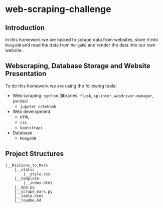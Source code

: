 # web-scraping-challenge

## Introduction
In this homework we are tasked to scrape data from websites, store it into `MongoDB` and read the data from `MongoDB` and render the data into our own website.

## Webscraping, Database Storage and Website Presentation
To do this homework we are using the following tools:
- Web scraping
    -`python` (libraries: `flask`, `splinter`, `webdriver-manager`, `pandas`)
    - `jupyter notebook`
- Web development
    - `HTML`
    - `css`
    - `bootstraps`
- Database
    - `MongoDB`

## Project Structures
```
|__Missions_to_Mars
    |__static
        |__style.css
    |__template
        |__index.html
    |__app.py
    |__scrape_mars.py
    |__table.html
    |__readme.md
```
